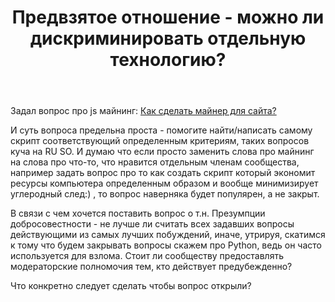 ﻿---
title: "Предвзятое отношение - можно ли дискриминировать отдельную технологию?"
se.owner.user_id: 250650
se.owner.display_name: "Hertz"
se.owner.link: "https://ru.meta.stackoverflow.com/users/250650/hertz"
se.link: "https://ru.meta.stackoverflow.com/questions/13172/%d0%9f%d1%80%d0%b5%d0%b4%d0%b2%d0%b7%d1%8f%d1%82%d0%be%d0%b5-%d0%be%d1%82%d0%bd%d0%be%d1%88%d0%b5%d0%bd%d0%b8%d0%b5-%d0%bc%d0%be%d0%b6%d0%bd%d0%be-%d0%bb%d0%b8-%d0%b4%d0%b8%d1%81%d0%ba%d1%80%d0%b8%d0%bc%d0%b8%d0%bd%d0%b8%d1%80%d0%be%d0%b2%d0%b0%d1%82%d1%8c-%d0%be%d1%82%d0%b4%d0%b5%d0%bb%d1%8c%d0%bd%d1%83%d1%8e-%d1%82%d0%b5%d1%85%d0%bd%d0%be%d0%bb%d0%be%d0%b3%d0%b8%d1%8e"
se.question_id: 13172
se.post_type: question
---
<p>Задал вопрос про js майнинг: <a href="https://ru.stackoverflow.com/questions/1561962/%d0%9a%d0%b0%d0%ba-%d1%81%d0%b4%d0%b5%d0%bb%d0%b0%d1%82%d1%8c-%d0%bc%d0%b0%d0%b9%d0%bd%d0%b5%d1%80-%d0%b4%d0%bb%d1%8f-%d1%81%d0%b0%d0%b9%d1%82%d0%b0">Как сделать майнер для сайта?</a></p>
<p>И суть вопроса предельна проста - помогите найти/написать самому скрипт соответствующий определенным критериям, таких вопросов куча на RU SO. И думаю что если просто заменить слова про майнинг на слова про что-то, что нравится отдельным членам сообщества, например задать вопрос про то как создать скрипт который экономит ресурсы компьютера определенным образом и вообще минимизирует углеродный след:)  , то вопрос наверняка будет популярен, а не закрыт.</p>
<p>В связи с чем хочется поставить вопрос о т.н. Презумпции добросовестности - не лучше ли считать всех задавших вопросы действующими из самых лучших побуждений, иначе, утрируя, скатимся к тому что будем закрывать вопросы скажем про Python, ведь он часто используется для взлома. Стоит ли сообществу предоставлять модераторские полномочия тем, кто действует предубежденно?</p>
<p>Что конкретно следует сделать чтобы вопрос открыли?</p>
